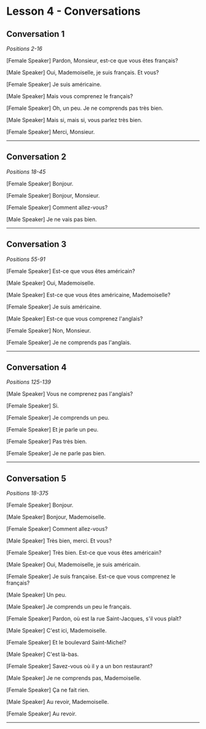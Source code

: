 # Lesson 4 - Conversations

## Conversation 1

*Positions 2-16*

[Female Speaker]
Pardon, Monsieur, est-ce que vous êtes français?

[Male Speaker]
Oui, Mademoiselle, je suis français. Et vous?

[Female Speaker]
Je suis américaine.

[Male Speaker]
Mais vous comprenez le français?

[Female Speaker]
Oh, un peu. Je ne comprends pas très bien.

[Male Speaker]
Mais si, mais si, vous parlez très bien.

[Female Speaker]
Merci, Monsieur.

---

## Conversation 2

*Positions 18-45*

[Female Speaker]
Bonjour.

[Female Speaker]
Bonjour, Monsieur.

[Female Speaker]
Comment allez-vous?

[Male Speaker]
Je ne vais pas bien.

---

## Conversation 3

*Positions 55-91*

[Female Speaker]
Est-ce que vous êtes américain?

[Male Speaker]
Oui, Mademoiselle.

[Male Speaker]
Est-ce que vous êtes américaine, Mademoiselle?

[Female Speaker]
Je suis américaine.

[Male Speaker]
Est-ce que vous comprenez l'anglais?

[Female Speaker]
Non, Monsieur.

[Female Speaker]
Je ne comprends pas l'anglais.

---

## Conversation 4

*Positions 125-139*

[Male Speaker]
Vous ne comprenez pas l'anglais?

[Female Speaker]
Si.

[Female Speaker]
Je comprends un peu.

[Female Speaker]
Et je parle un peu.

[Female Speaker]
Pas très bien.

[Female Speaker]
Je ne parle pas bien.

---

## Conversation 5

*Positions 18-375*

[Female Speaker]
Bonjour.

[Male Speaker]
Bonjour, Mademoiselle.

[Female Speaker]
Comment allez-vous?

[Male Speaker]
Très bien, merci. Et vous?

[Female Speaker]
Très bien. Est-ce que vous êtes américain?

[Male Speaker]
Oui, Mademoiselle, je suis américain.

[Female Speaker]
Je suis française. Est-ce que vous comprenez le français?

[Male Speaker]
Un peu.

[Male Speaker]
Je comprends un peu le français.

[Female Speaker]
Pardon, où est la rue Saint-Jacques, s'il vous plaît?

[Male Speaker]
C'est ici, Mademoiselle.

[Female Speaker]
Et le boulevard Saint-Michel?

[Male Speaker]
C'est là-bas.

[Female Speaker]
Savez-vous où il y a un bon restaurant?

[Male Speaker]
Je ne comprends pas, Mademoiselle.

[Female Speaker]
Ça ne fait rien.

[Male Speaker]
Au revoir, Mademoiselle.

[Female Speaker]
Au revoir.

---

